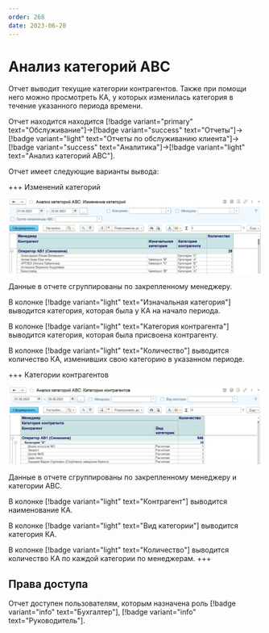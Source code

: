 ```yaml
---
order: 268
date: 2023-06-20
---
```

# Анализ категорий АВС

Отчет выводит текущие категории контрагентов. Также при помощи него можно просмотреть КА, у которых изменилась категория в течение указанного периода времени.

Отчет находится находится [!badge variant="primary" text="Обслуживание"]->[!badge variant="success" text="Отчеты"]->[!badge variant="light" text="Отчеты по обслуживанию клиента"]->[!badge variant="success" text="Аналитика"]->[!badge variant="light" text="Анализ категорий АВС"].

Отчет имеет следующие варианты вывода:

+++ Изменений категорий

![](/images/Отчет_изменение_категорий.jpg)

Данные в отчете сгруппированы по закрепленному менеджеру.

В колонке [!badge variant="light" text="Изначальная категория"] выводится категория, которая была у КА на начало периода.

В колонке [!badge variant="light" text="Категория контрагента"] выводится категория, которая была присвоена контрагенту.

В колонке [!badge variant="light" text="Количество"] выводится количество КА, изменивших свою категорию в указанном периоде.

+++ Категории контрагентов

![](/images/Отчет_категории_ка.jpg)

Данные в отчете сгруппированы по закрепленному менеджеру и категории АВС.

В колонке [!badge variant="light" text="Контрагент"] выводится наименование КА.

В колонке [!badge variant="light" text="Вид категории"] выводится категория КА.

В колонке [!badge variant="light" text="Количество"] выводится количество КА по каждой категории по менеджерам.
+++

## Права доступа

Отчет доступен пользователям, которым назначена роль [!badge variant="info" text="Бухгалтер"], [!badge variant="info" text="Руководитель"].